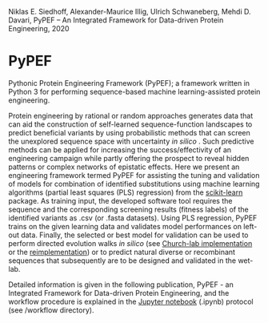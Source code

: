 Niklas E. Siedhoff, Alexander-Maurice Illig, Ulrich Schwaneberg, Mehdi D. Davari, PyPEF – An Integrated Framework for Data-driven Protein Engineering, 2020  

# PyPEF
Pythonic Protein Engineering Framework (PyPEF);
a framework written in Python 3 for performing sequence-based machine learning-assisted protein engineering.

Protein engineering by rational or random approaches generates data
that can aid the construction of self-learned sequence-function
landscapes to predict beneficial variants by using probabilistic methods that can screen the unexplored sequence space with uncertainty *in silico* .
Such predictive methods can be applied for increasing the success/effectivity of an
engineering campaign while partly offering the prospect to reveal hidden patterns or
complex networks of epistatic effects. Here we present an engineering framework termed
PyPEF for assisting the tuning and validation of models
for combination of identified substitutions using machine learning algorithms (partial least squares (PLS) regression)
from the [scikit-learn](https://github.com/scikit-learn/scikit-learn) package.
As training input, the developed software tool requires the sequence and 
the corresponding screening results (fitness labels) of the
identified variants as .csv (or .fasta datasets). Using PLS regression, PyPEF trains
on the given learning data and validates model performances on left-out data.
Finally, the selected or best model for validation can be
used to perform directed evolution walks *in silico* (see [Church-lab implementation](https://github.com/churchlab/UniRep) or the [reimplementation](https://github.com/ivanjayapurna/low-n-protein-engineering)) or to predict natural diverse or recombinant sequences that
subsequently are to be designed and validated in the wet-lab.


Detailed information is given in the following publication, PyPEF - an Integrated Framework for Data-driven Protein Engineering, and the
workflow procedure is explained in the [Jupyter notebook](/workflow/Workflow_PyPEF.ipynb) (.ipynb) protocol (see
/workflow directory).  

